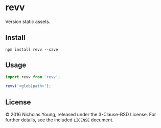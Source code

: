 # revv

Version static assets.

## Install

```
npm install revv --save
```

## Usage

```javascript
import revv from 'revv';

revv('<glob|path>');
```

## License

&copy; 2016 Nicholas Young, released under the 3-Clause-BSD License. For further
details, see the included `LICENSE` document.
